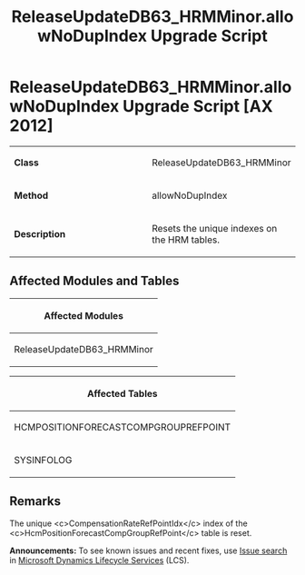 ﻿---
title: ReleaseUpdateDB63_HRMMinor.allowNoDupIndex Upgrade Script
TOCTitle: ReleaseUpdateDB63_HRMMinor.allowNoDupIndex Upgrade Script
ms:assetid: 507ea9a3-9c89-deb9-2c1b-0dbaf7e3180a
ms:mtpsurl: https://msdn.microsoft.com/en-us/library/Dn702733(v=AX.60)
ms:contentKeyID: 65236189
ms.date: 05/18/2015
mtps_version: v=AX.60
---

# ReleaseUpdateDB63\_HRMMinor.allowNoDupIndex Upgrade Script [AX 2012]


<table>
<colgroup>
<col style="width: 50%" />
<col style="width: 50%" />
</colgroup>
<tbody>
<tr class="odd">
<td><p><strong>Class</strong></p></td>
<td><p>ReleaseUpdateDB63_HRMMinor</p></td>
</tr>
<tr class="even">
<td><p><strong>Method</strong></p></td>
<td><p>allowNoDupIndex</p></td>
</tr>
<tr class="odd">
<td><p><strong>Description</strong></p></td>
<td><p>Resets the unique indexes on the HRM tables.</p></td>
</tr>
</tbody>
</table>


## Affected Modules and Tables

<table>
<colgroup>
<col style="width: 100%" />
</colgroup>
<thead>
<tr class="header">
<th><p>Affected Modules</p></th>
</tr>
</thead>
<tbody>
<tr class="odd">
<td><p>ReleaseUpdateDB63_HRMMinor</p></td>
</tr>
</tbody>
</table>


<table>
<colgroup>
<col style="width: 100%" />
</colgroup>
<thead>
<tr class="header">
<th><p>Affected Tables</p></th>
</tr>
</thead>
<tbody>
<tr class="odd">
<td><p>HCMPOSITIONFORECASTCOMPGROUPREFPOINT</p></td>
</tr>
<tr class="even">
<td><p>SYSINFOLOG</p></td>
</tr>
</tbody>
</table>


## Remarks

The unique \<c\>CompensationRateRefPointIdx\</c\> index of the \<c\>HcmPositionForecastCompGroupRefPoint\</c\> table is reset.

  
**Announcements:** To see known issues and recent fixes, use [Issue search](http://go.microsoft.com/fwlink/?linkid=389258) in [Microsoft Dynamics Lifecycle Services](http://go.microsoft.com/fwlink/?linkid=306505) (LCS).

